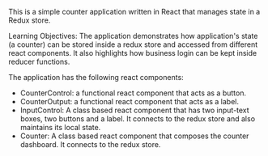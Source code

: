 This is a simple counter application written in React that manages state in a Redux store.

Learning Objectives:
The application demonstrates how application's state (a counter) can be stored inside a redux store and accessed from different react components. It also highlights how business login can be kept inside reducer functions.

The application has the following react components:
- CounterControl: a functional react component that acts as a button.
- CounterOutput: a functional react component that acts as a label.
- InputControl: A class based react component that has two input-text boxes, two buttons and a label. It connects to the redux store and also maintains its local state. 
- Counter: A class based react component that composes the counter dashboard. It connects to the redux store. 
